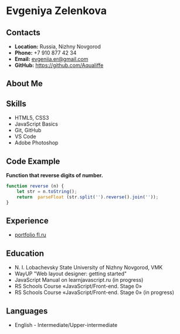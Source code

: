 # Evgeniya Zelenkova

## Contacts
* **Location:** Russia, Nizhny Novgorod
* **Phone:** +7 910 877 42 34
* **Email:** evgeniia.er@gmail.com
* **GitHub:** https://github.com/Aqualiffe

## About Me

## Skills
* HTML5, CSS3
* JavaScript Basics
* Git, GitHub
* VS Code
* Adobe Photoshop

## Code Example
**Function that reverse digits of number.**
```javascript
function reverse (n) {
    let str = n.toString();
    return  parseFloat (str.split('').reverse().join(''));
}
```

## Experience
* [portfolio fl.ru](https://www.fl.ru/users/alberta/portfolio/)

## Education
* N. I. Lobachevsky State University of Nizhny Novgorod, VMK
* WayUP "Web layout designer: getting started"
* JavaScript Manual on learnjavascript.ru (in progress)
* RS Schools Course «JavaScript/Front-end. Stage 0» 
* RS Schools Course «JavaScript/Front-end. Stage 0» (in progress)

## Languages
* English - Intermediate/Upper-intermediate
